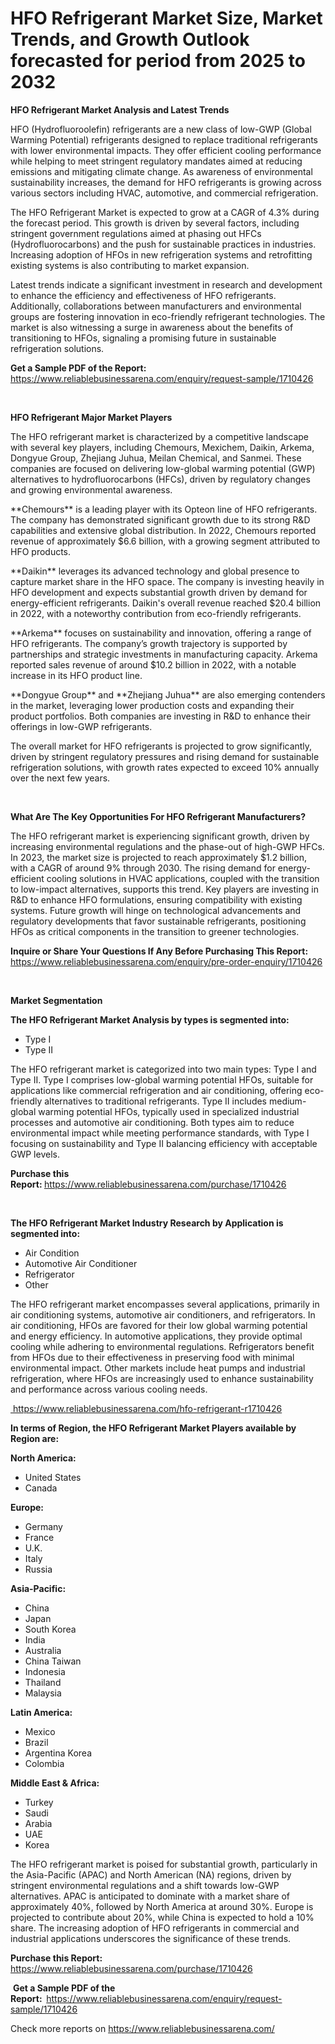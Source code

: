 <p><h1>HFO Refrigerant Market Size, Market Trends, and Growth Outlook forecasted for period from 2025 to 2032</h1></p><p><strong>HFO Refrigerant Market Analysis and Latest Trends</strong></p>
<p><p>HFO (Hydrofluoroolefin) refrigerants are a new class of low-GWP (Global Warming Potential) refrigerants designed to replace traditional refrigerants with lower environmental impacts. They offer efficient cooling performance while helping to meet stringent regulatory mandates aimed at reducing emissions and mitigating climate change. As awareness of environmental sustainability increases, the demand for HFO refrigerants is growing across various sectors including HVAC, automotive, and commercial refrigeration.</p><p>The HFO Refrigerant Market is expected to grow at a CAGR of 4.3% during the forecast period. This growth is driven by several factors, including stringent government regulations aimed at phasing out HFCs (Hydrofluorocarbons) and the push for sustainable practices in industries. Increasing adoption of HFOs in new refrigeration systems and retrofitting existing systems is also contributing to market expansion. </p><p>Latest trends indicate a significant investment in research and development to enhance the efficiency and effectiveness of HFO refrigerants. Additionally, collaborations between manufacturers and environmental groups are fostering innovation in eco-friendly refrigerant technologies. The market is also witnessing a surge in awareness about the benefits of transitioning to HFOs, signaling a promising future in sustainable refrigeration solutions.</p></p>
<p><strong>Get a Sample PDF of the Report:&nbsp;</strong> <a href="https://www.reliablebusinessarena.com/enquiry/request-sample/1710426?utm_campaign=1143&utm_medium=2&utm_source=Github&utm_content=ia&utm_term=10012025&utm_id=hfo-refrigerant">https://www.reliablebusinessarena.com/enquiry/request-sample/1710426</a></p>
<p>&nbsp;</p>
<p><strong>HFO Refrigerant Major Market Players</strong></p>
<p><p>The HFO refrigerant market is characterized by a competitive landscape with several key players, including Chemours, Mexichem, Daikin, Arkema, Dongyue Group, Zhejiang Juhua, Meilan Chemical, and Sanmei. These companies are focused on delivering low-global warming potential (GWP) alternatives to hydrofluorocarbons (HFCs), driven by regulatory changes and growing environmental awareness.</p><p>**Chemours** is a leading player with its Opteon line of HFO refrigerants. The company has demonstrated significant growth due to its strong R&D capabilities and extensive global distribution. In 2022, Chemours reported revenue of approximately $6.6 billion, with a growing segment attributed to HFO products.</p><p>**Daikin** leverages its advanced technology and global presence to capture market share in the HFO space. The company is investing heavily in HFO development and expects substantial growth driven by demand for energy-efficient refrigerants. Daikin's overall revenue reached $20.4 billion in 2022, with a noteworthy contribution from eco-friendly refrigerants.</p><p>**Arkema** focuses on sustainability and innovation, offering a range of HFO refrigerants. The company’s growth trajectory is supported by partnerships and strategic investments in manufacturing capacity. Arkema reported sales revenue of around $10.2 billion in 2022, with a notable increase in its HFO product line.</p><p>**Dongyue Group** and **Zhejiang Juhua** are also emerging contenders in the market, leveraging lower production costs and expanding their product portfolios. Both companies are investing in R&D to enhance their offerings in low-GWP refrigerants.</p><p>The overall market for HFO refrigerants is projected to grow significantly, driven by stringent regulatory pressures and rising demand for sustainable refrigeration solutions, with growth rates expected to exceed 10% annually over the next few years.</p></p>
<p>&nbsp;</p>
<p><strong>What Are The Key Opportunities For HFO Refrigerant Manufacturers?</strong></p>
<p><p>The HFO refrigerant market is experiencing significant growth, driven by increasing environmental regulations and the phase-out of high-GWP HFCs. In 2023, the market size is projected to reach approximately $1.2 billion, with a CAGR of around 9% through 2030. The rising demand for energy-efficient cooling solutions in HVAC applications, coupled with the transition to low-impact alternatives, supports this trend. Key players are investing in R&D to enhance HFO formulations, ensuring compatibility with existing systems. Future growth will hinge on technological advancements and regulatory developments that favor sustainable refrigerants, positioning HFOs as critical components in the transition to greener technologies.</p></p>
<p><strong>Inquire or Share Your Questions If Any Before Purchasing This Report:</strong> <a href="https://www.reliablebusinessarena.com/enquiry/pre-order-enquiry/1710426?utm_campaign=1143&utm_medium=2&utm_source=Github&utm_content=ia&utm_term=10012025&utm_id=hfo-refrigerant">https://www.reliablebusinessarena.com/enquiry/pre-order-enquiry/1710426</a></p>
<p>&nbsp;</p>
<p><strong>Market Segmentation</strong></p>
<p><strong>The HFO Refrigerant Market Analysis by types is segmented into:</strong></p>
<p><ul><li>Type I</li><li>Type II</li></ul></p>
<p><p>The HFO refrigerant market is categorized into two main types: Type I and Type II. Type I comprises low-global warming potential HFOs, suitable for applications like commercial refrigeration and air conditioning, offering eco-friendly alternatives to traditional refrigerants. Type II includes medium-global warming potential HFOs, typically used in specialized industrial processes and automotive air conditioning. Both types aim to reduce environmental impact while meeting performance standards, with Type I focusing on sustainability and Type II balancing efficiency with acceptable GWP levels.</p></p>
<p><strong>Purchase this Report:&nbsp;</strong><a href="https://www.reliablebusinessarena.com/purchase/1710426?utm_campaign=1143&utm_medium=2&utm_source=Github&utm_content=ia&utm_term=10012025&utm_id=hfo-refrigerant">https://www.reliablebusinessarena.com/purchase/1710426</a></p>
<p>&nbsp;</p>
<p><strong>The HFO Refrigerant Market Industry Research by Application is segmented into:</strong></p>
<p><ul><li>Air Condition</li><li>Automotive Air Conditioner</li><li>Refrigerator</li><li>Other</li></ul></p>
<p><p>The HFO refrigerant market encompasses several applications, primarily in air conditioning systems, automotive air conditioners, and refrigerators. In air conditioning, HFOs are favored for their low global warming potential and energy efficiency. In automotive applications, they provide optimal cooling while adhering to environmental regulations. Refrigerators benefit from HFOs due to their effectiveness in preserving food with minimal environmental impact. Other markets include heat pumps and industrial refrigeration, where HFOs are increasingly used to enhance sustainability and performance across various cooling needs.</p></p>
<p><a href="https://www.reliablebusinessarena.com/hfo-refrigerant-r1710426?utm_campaign=1143&utm_medium=2&utm_source=Github&utm_content=ia&utm_term=10012025&utm_id=hfo-refrigerant">&nbsp;https://www.reliablebusinessarena.com/hfo-refrigerant-r1710426</a></p>
<p><strong>In terms of Region, the HFO Refrigerant Market Players available by Region are:</strong></p>
<p>
    <p> <strong> North America: </strong>
        <ul>
            <li>United States</li>
            <li>Canada</li>
        </ul>
        </p> 
    <p> <strong> Europe: </strong>
        <ul>
            <li>Germany</li>
            <li>France</li>
            <li>U.K.</li>
            <li>Italy</li>
            <li>Russia</li>
        </ul>
        </p> 
    <p> <strong> Asia-Pacific: </strong>
        <ul>
            <li>China</li>
            <li>Japan</li>
            <li>South Korea</li>
            <li>India</li>
            <li>Australia</li>
            <li>China Taiwan</li>
            <li>Indonesia</li>
            <li>Thailand</li>
            <li>Malaysia</li>
        </ul>
        </p> 
    <p> <strong> Latin America: </strong>
        <ul>
            <li>Mexico</li>
            <li>Brazil</li>
            <li>Argentina Korea</li>
            <li>Colombia</li>
        </ul>
        </p> 
    <p> <strong> Middle East & Africa: </strong>
        <ul>
            <li>Turkey</li>
            <li>Saudi</li>
            <li>Arabia</li>
            <li>UAE</li>
            <li>Korea</li>
        </ul>
    </p>
    </p>
<p><p>The HFO refrigerant market is poised for substantial growth, particularly in the Asia-Pacific (APAC) and North American (NA) regions, driven by stringent environmental regulations and a shift towards low-GWP alternatives. APAC is anticipated to dominate with a market share of approximately 40%, followed by North America at around 30%. Europe is projected to contribute about 20%, while China is expected to hold a 10% share. The increasing adoption of HFO refrigerants in commercial and industrial applications underscores the significance of these trends.</p></p>
<p><strong>Purchase this Report: </strong><a href="https://www.reliablebusinessarena.com/purchase/1710426?utm_campaign=1143&utm_medium=2&utm_source=Github&utm_content=ia&utm_term=10012025&utm_id=hfo-refrigerant">https://www.reliablebusinessarena.com/purchase/1710426</a></p>
<p>&nbsp;<strong>Get a Sample PDF of the Report:&nbsp;&nbsp;</strong><a href="https://www.reliablebusinessarena.com/enquiry/request-sample/1710426?utm_campaign=1143&utm_medium=2&utm_source=Github&utm_content=ia&utm_term=10012025&utm_id=hfo-refrigerant">https://www.reliablebusinessarena.com/enquiry/request-sample/1710426</a></p>
<p><strong></strong></p>
<p>Check more reports on <a href="https://www.reliablebusinessarena.com/?utm_campaign=1143&utm_medium=2&utm_source=Github&utm_content=ia&utm_term=10012025&utm_id=hfo-refrigerant">https://www.reliablebusinessarena.com/</a></p>